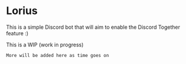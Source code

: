 # Lorius

This is a simple Discord bot that will aim to enable the Discord Together feature :)

This is a WIP (work in progress)

`More will be added here as time goes on`
